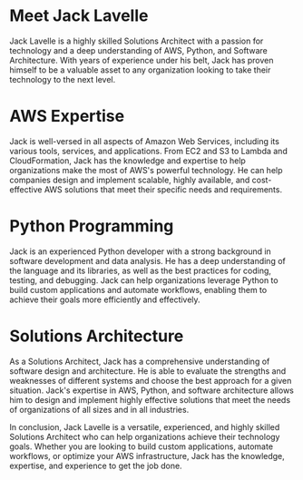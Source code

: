 # Meet Jack Lavelle

Jack Lavelle is a highly skilled Solutions Architect with a passion for technology and a deep understanding of AWS, Python, and Software Architecture. With years of experience under his belt, Jack has proven himself to be a valuable asset to any organization looking to take their technology to the next level.

# AWS Expertise

Jack is well-versed in all aspects of Amazon Web Services, including its various tools, services, and applications. From EC2 and S3 to Lambda and CloudFormation, Jack has the knowledge and expertise to help organizations make the most of AWS's powerful technology. He can help companies design and implement scalable, highly available, and cost-effective AWS solutions that meet their specific needs and requirements.

# Python Programming

Jack is an experienced Python developer with a strong background in software development and data analysis. He has a deep understanding of the language and its libraries, as well as the best practices for coding, testing, and debugging. Jack can help organizations leverage Python to build custom applications and automate workflows, enabling them to achieve their goals more efficiently and effectively.

# Solutions Architecture

As a Solutions Architect, Jack has a comprehensive understanding of software design and architecture. He is able to evaluate the strengths and weaknesses of different systems and choose the best approach for a given situation. Jack's expertise in AWS, Python, and software architecture allows him to design and implement highly effective solutions that meet the needs of organizations of all sizes and in all industries.

In conclusion, Jack Lavelle is a versatile, experienced, and highly skilled Solutions Architect who can help organizations achieve their technology goals. Whether you are looking to build custom applications, automate workflows, or optimize your AWS infrastructure, Jack has the knowledge, expertise, and experience to get the job done.
